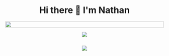 
<div style="display:flex; flex-direction:column;align-items:center;justify-content:center;">
 <h1 style="text-align:center;">Hi there 👋 I'm Nathan</h1>

  <img style="display:block;width:100%" src="https://skillicons.dev/icons?i=bash,c,cloudflare,codepen,css,docker,emacs,figma,flask,git,github,githubactions,html&perline=15"/>

<p align="center">
<img src="https://github-readme-stats.vercel.app/api?username=NathanCoquelin&show_icons=true&theme=github_dark_dimmed&count_private=true"/>
 </p>
 <p align="center">
 <img src="https://github-readme-stats.vercel.app/api/top-langs?username=NathanCoquelin&theme=github_dark_dimmed&count_private=true"/>
 </p>
 </div>
